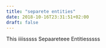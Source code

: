 ```yaml
---
title: "separete entities"
date: 2018-10-16T23:31:51+02:00
draft: false
---
```


This iiiisssss Sepaareteee Entitiesssss
